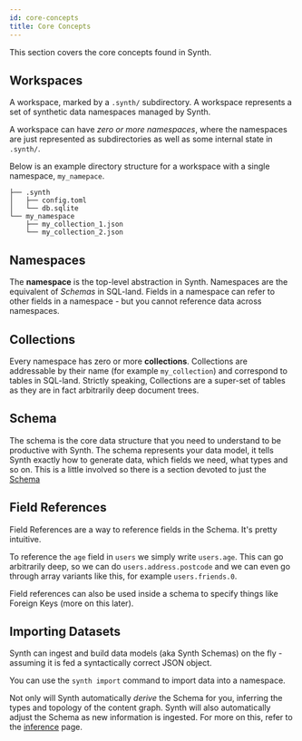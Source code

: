 ```yaml
---
id: core-concepts
title: Core Concepts
---
```


This section covers the core concepts found in Synth.

## Workspaces

A workspace, marked by a `.synth/` subdirectory. A workspace represents a set of synthetic data namespaces managed by Synth.

A workspace can have *zero or more namespaces*, where the namespaces are just represented as subdirectories as well as some internal state in `.synth/`.

Below is an example directory structure for a workspace with a single namespace, `my_namepace`.

```
├── .synth
│   ├── config.toml
│   └── db.sqlite
└── my_namespace
    ├── my_collection_1.json
    └── my_collection_2.json
``` 

## Namespaces

The **namespace** is the top-level abstraction in Synth. Namespaces are the equivalent of *Schemas* in SQL-land. Fields in a namespace can refer to other fields in a namespace - but you cannot reference data across namespaces.

## Collections

Every namespace has zero or more **collections**. Collections are addressable by their name (for example `my_collection`) and correspond to tables in SQL-land. Strictly speaking, Collections are a super-set of tables as they are in fact arbitrarily deep document trees.

## Schema

The schema is the core data structure that you need to understand to be productive with Synth. The schema represents your data model, it tells Synth exactly how to generate data, which fields we need, what types and so on. This is a little involved so there is a section devoted to just the [Schema](schema.md)

## Field References

Field References are a way to reference fields in the Schema. It's pretty intuitive.

To reference the `age` field in `users` we simply write `users.age`. This can go arbitrarily deep, so we can do `users.address.postcode` and we can even go through array variants like this, for example `users.friends.0`.

Field references can also be used inside a schema to specify things like Foreign Keys (more on this later).

## Importing Datasets

Synth can ingest and build data models (aka Synth Schemas) on the fly - assuming it is fed a syntactically correct JSON object.

You can use the `synth import` command to import data into a namespace.

Not only will Synth automatically *derive* the Schema for you, inferring the types and topology of the content graph. Synth will also automatically adjust the Schema as new information is ingested. For more on this, refer to the [inference](inference.md) page.

